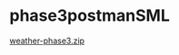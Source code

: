 # phase3postmanSML
[weather-phase3.zip](https://github.com/alwarvaidehi/phase3postmanSML/files/13277494/weather-phase3.zip)
